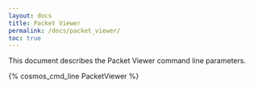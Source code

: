 ```yaml
---
layout: docs
title: Packet Viewer
permalink: /docs/packet_viewer/
toc: true
---
```

This document describes the Packet Viewer command line parameters.

{% cosmos_cmd_line PacketViewer %}
